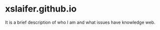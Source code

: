 xslaifer.github.io
==================

It is a brief description of who I am and what issues have knowledge web.
